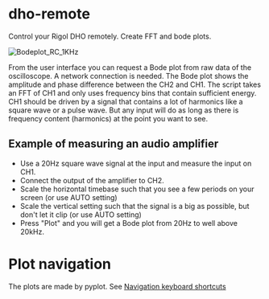 # dho-remote
Control your Rigol DHO remotely. Create FFT and bode plots.

![Bodeplot_RC_1KHz](https://github.com/user-attachments/assets/5ae93d70-a034-462b-91e0-87efd4508b6e)

From the user interface you can request a Bode plot from raw data of the oscilloscope. A network connection is needed.
The Bode plot shows the amplitude and phase difference between the CH2 and CH1.
The script takes an FFT of CH1 and only uses frequency bins that contain sufficient energy. CH1 should be driven by a signal that contains a lot of harmonics like a square wave or a pulse wave. But any input will do as long as there is frequency content (harmonics) at the point you want to see.
## Example of measuring an audio amplifier

* Use a 20Hz square wave signal at the input and measure the input on CH1.
* Connect the output of the amplifier to CH2.
* Scale the horizontal timebase such that you see a few periods on your screen (or use AUTO setting)
* Scale the vertical setting such that the signal is a big as possible, but don't let it clip (or use AUTO setting)
* Press "Plot" and you will get a Bode plot from 20Hz to well above 20kHz.

# Plot navigation
The plots are made by pyplot. See [Navigation keyboard shortcuts](https://matplotlib.org/stable/users/explain/figure/interactive.html#navigation-keyboard-shortcuts)
